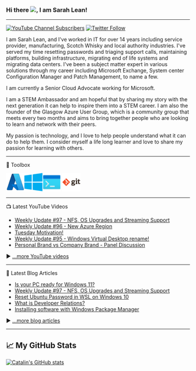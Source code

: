 ### Hi there <img src="https://raw.githubusercontent.com/MartinHeinz/MartinHeinz/master/wave.gif" width="30px">, I am Sarah Lean!

---

[![YouTube Channel Subscribers](https://img.shields.io/youtube/channel/subscribers/UCQ8U53KvEX2JuCe48MxmV3Q?label=People%20subscribed%20to%20my%20YouTube%20channel&style=social)](https://www.youtube.com/techielass?sub_confirmation=1) [![Twitter Follow](https://img.shields.io/twitter/follow/techielass?label=Twitter%20Followers&style=social)](https://twitter.com/intent/follow?screen_name=techielass)

I am Sarah Lean, and I've worked in IT for over 14 years including service provider, manufacturing, Scotch Whisky and local authority industries. I've served my time resetting passwords and triaging support calls, maintaining platforms, building infrastructure, migrating end of life systems and migrating data centers. I've been a subject matter expert in various solutions through my career including Microsoft Exchange, System center Configuration Manager and Patch Management, to name a few.

I am currently a Senior Cloud Advocate working for Microsoft.

I am a STEM Ambassador and am hopeful that by sharing my story with the next generation it can help to inspire them into a STEM career. I am also the founder of the Glasgow Azure User Group, which is a community group that meets every two months and aims to bring together people who are looking to learn and network with their peers.

My passion is technology, and I love to help people understand what it can do to help them. I consider myself a life long learner and love to share my passion for learning with others.

---

🧰 Toolbox

<img src="https://github.com/weeyin83/weeyin83/blob/main/icons/azure.jpg" alt="Azure" width="50" height="50"/><img src="https://github.com/weeyin83/weeyin83/blob/main/icons/windows-logo.png" alt="Microsoft Windows" width="50" height="50"/><img src="https://github.com/weeyin83/weeyin83/blob/main/icons/powershell.svg" alt="PowerShell" width="50" height="50"/> <img src="https://github.com/devicons/devicon/blob/master/icons/git/git-original-wordmark.svg" alt="Git" width="50" height="50"/>

---
📺 Latest YouTube Videos
<!-- YOUTUBE-VIDEOS-LIST:START -->
- [Weekly Update #97 -  NFS, OS Upgrades and Streaming Support](https://www.youtube.com/watch?v=iAh3wXh7Gkg)
- [Weekly Update #96 - New Azure Region](https://www.youtube.com/watch?v=yIbXg_zzB3Y)
- [Tuesday Motivation!](https://www.youtube.com/watch?v=wNOGrec5hCQ)
- [Weekly Update #95 - Windows Virtual Desktop rename!](https://www.youtube.com/watch?v=D__psluDlLw)
- [Personal Brand vs Company Brand - Panel Discussion](https://www.youtube.com/watch?v=JeCzPi-cREU)
<!-- YOUTUBE-VIDEOS-LIST:END -->

 ▶ [...more YouTube videos](https://www.youtube.com/channel/techielass?sub_confirmation=1)

---

📘 Latest Blog Articles

<!-- BLOG-POST-LIST:START -->
- [Is your PC ready for Windows 11?](https://www.techielass.com/is-your-pc-ready-for-windows-11/)
- [Weekly Update #97 - NFS, OS Upgrades and Streaming Support](https://www.techielass.com/weekly-update-97/)
- [Reset Ubuntu Password in WSL on Windows 10](https://www.techielass.com/reset-ubuntu-password-in-wsl-on-windows-10/)
- [What is Developer Relations?](https://www.techielass.com/what-is-devrel/)
- [Installing software with Windows Package Manager](https://www.techielass.com/installing-software-with-windows-package-manager/)
<!-- BLOG-POST-LIST:END -->

▶ [...more blog articles](https://www.techielass.com)

---

## &#x1f4c8; My GitHub Stats

[![Catalin's GitHub stats](https://github-readme-stats.vercel.app/api?username=weeyin83&theme=radical)](https://github.com/anuraghazra/github-readme-stats)
